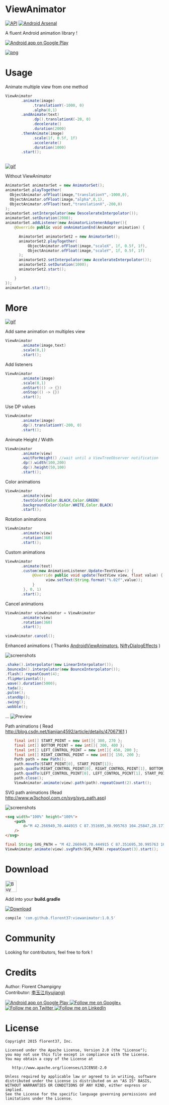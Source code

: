 ViewAnimator
=======

[![API](https://img.shields.io/badge/API-11%2B-green.svg)](https://github.com/florent37/ViewAnimator/tree/master)
[![Android Arsenal](https://img.shields.io/badge/Android%20Arsenal-ViewAnimator-brightgreen.svg?style=flat)](http://android-arsenal.com/details/1/2942)

A fluent Android animation library !


<a href="https://goo.gl/WXW8Dc">
  <img alt="Android app on Google Play" src="https://developer.android.com/images/brand/en_app_rgb_wo_45.png" />
</a>

[![png](https://raw.githubusercontent.com/florent37/ViewAnimator/master/montain_small.jpg)](https://github.com/florent37/ViewAnimator)

# Usage

Animate multiple view from one method

```java
ViewAnimator
       .animate(image)
            .translationY(-1000, 0)
            .alpha(0,1)
       .andAnimate(text)
            .dp().translationX(-20, 0)
            .decelerate()
            .duration(2000)
       .thenAnimate(image)
            .scale(1f, 0.5f, 1f)
            .accelerate()
            .duration(1000)
       .start();
       
```

[![gif](https://j.gifs.com/ERlBzW.gif)](https://youtu.be/ZHw8MfOM1Eg)

Without ViewAnimator

```java
AnimatorSet animatorSet = new AnimatorSet();
animatorSet.playTogether(
  ObjectAnimator.ofFloat(image,"translationY",-1000,0),
  ObjectAnimator.ofFloat(image,"alpha",0,1),
  ObjectAnimator.ofFloat(text,"translationX",-200,0)
);
animatorSet.setInterpolator(new DescelerateInterpolator());
animatorSet.setDuration(2000);
animatorSet.addListener(new AnimatorListenerAdapter(){
    @Override public void onAnimationEnd(Animator animation) {

      AnimatorSet animatorSet2 = new AnimatorSet();
      animatorSet2.playTogether(
          ObjectAnimator.ofFloat(image,"scaleX", 1f, 0.5f, 1f),
          ObjectAnimator.ofFloat(image,"scaleY", 1f, 0.5f, 1f)
      );
      animatorSet2.setInterpolator(new AccelerateInterpolator());
      animatorSet2.setDuration(1000);
      animatorSet2.start();

    }
});
animatorSet.start();
```

# More

[![gif](https://j.gifs.com/XD6R4V.gif)](https://youtu.be/Qlj40Y6ChSM)

Add same animation on multiples view
```java
ViewAnimator
       .animate(image,text)
       .scale(0,1)
       .start();
```

Add listeners
```java
ViewAnimator
       .animate(image)
       .scale(0,1)
       .onStart(() -> {})
       .onStop(() -> {})
       .start();

```

Use DP values
```java
ViewAnimator
       .animate(image)
       .dp().translationY(-200, 0)
       .start();
```

Animate Height / Width
```java
ViewAnimator
       .animate(view)
       .waitForHeight() //wait until a ViewTreeObserver notification
       .dp().width(100,200)
       .dp().height(50,100)
       .start();
```

Color animations
```java
ViewAnimator
       .animate(view)
       .textColor(Color.BLACK,Color.GREEN)
       .backgroundColor(Color.WHITE,Color.BLACK)
       .start();
```

Rotation animations
```java
ViewAnimator
       .animate(view)
       .rotation(360)
       .start();
```

Custom animations
```java
ViewAnimator
       .animate(text)
       .custom(new AnimationListener.Update<TextView>() {
            @Override public void update(TextView view, float value) {
                  view.setText(String.format("%.02f",value));
            }
        }, 0, 1)
       .start();
```

Cancel animations
```java
ViewAnimator viewAnimator = ViewAnimator
       .animate(view)
       .rotation(360)
       .start();

viewAnimator.cancel();
```

Enhanced animations ( Thanks [AndroidViewAnimators](https://github.com/daimajia/AndroidViewAnimators), [NiftyDialogEffects](https://github.com/sd6352051/NiftyDialogEffects) )   

![screenshots](/screenshots/enhanced.gif)

```java
.shake().interpolator(new LinearInterpolator());
.bounceIn().interpolator(new BounceInterpolator());
.flash().repeatCount(4);
.flipHorizontal();
.wave().duration(5000);
.tada();
.pulse();
.standUp();
.swing();
.wobble();
```
...
![Preview](/EnhancedAnimations.gif)

Path animations ( Read http://blog.csdn.net/tianjian4592/article/details/47067161 )   
```java
    final int[] START_POINT = new int[]{ 300, 270 };
    final int[] BOTTOM_POINT = new int[]{ 300, 400 };
    final int[] LEFT_CONTROL_POINT = new int[]{ 450, 200 };
    final int[] RIGHT_CONTROL_POINT = new int[]{ 150, 200 };
    Path path = new Path();
    path.moveTo(START_POINT[0], START_POINT[1]);
    path.quadTo(RIGHT_CONTROL_POINT[0], RIGHT_CONTROL_POINT[1], BOTTOM_POINT[0], BOTTOM_POINT[1]);
    path.quadTo(LEFT_CONTROL_POINT[0], LEFT_CONTROL_POINT[1], START_POINT[0], START_POINT[1]);
    path.close();
    ViewAnimator.animate(view).path(path).repeatCount(2).start();
```

SVG path animations (Read http://www.w3school.com.cn/svg/svg_path.asp)

![screenshots](/screenshots/svg_path.jpg)   

```html
<svg width="100%" height="100%">
    <path
        d="M 42.266949,70.444915 C 87.351695,30.995763 104.25847,28.177966 104.25847,28.177966 l 87.3517,36.631356 8.45339,14.088983 L 166.25,104.25847 50.720339,140.88983 c 0,0 -45.0847458,180.33898 -39.449153,194.42797 5.635594,14.08898 67.627119,183.15678 67.627119,183.15678 l 16.90678,81.7161 c 0,0 98.622885,19.72457 115.529665,22.54237 16.90678,2.8178 70.44491,-22.54237 78.8983,-33.81356 8.45339,-11.27118 76.08051,-107.07627 33.81356,-126.80085 -42.26695,-19.72457 -132.43644,-56.35593 -132.43644,-56.35593 0,0 -33.81356,-73.26271 -19.72458,-73.26271 14.08899,0 132.43644,73.26271 138.07204,33.81356 5.63559,-39.44915 19.72457,-169.0678 19.72457,-169.0678 0,0 28.17797,-25.36017 -28.17796,-19.72457 -56.35593,5.63559 -95.80509,11.27118 -95.80509,11.27118 l 42.26695,-87.35169 8.45339,-28.177968";
    />
</svg>
```
```java
final String SVG_PATH = "M 42.266949,70.444915 C 87.351695,30.995763 104.25847,28.177966 104.25847,28.177966 l 87.3517,36.631356 8.45339,14.088983 L 166.25,104.25847 50.720339,140.88983 c 0,0 -45.0847458,180.33898 -39.449153,194.42797 5.635594,14.08898 67.627119,183.15678 67.627119,183.15678 l 16.90678,81.7161 c 0,0 98.622885,19.72457 115.529665,22.54237 16.90678,2.8178 70.44491,-22.54237 78.8983,-33.81356 8.45339,-11.27118 76.08051,-107.07627 33.81356,-126.80085 -42.26695,-19.72457 -132.43644,-56.35593 -132.43644,-56.35593 0,0 -33.81356,-73.26271 -19.72458,-73.26271 14.08899,0 132.43644,73.26271 138.07204,33.81356 5.63559,-39.44915 19.72457,-169.0678 19.72457,-169.0678 0,0 28.17797,-25.36017 -28.17796,-19.72457 -56.35593,5.63559 -95.80509,11.27118 -95.80509,11.27118 l 42.26695,-87.35169 8.45339,-28.177968";
ViewAnimator.animate(view).svgPath(SVG_PATH).repeatCount(3).start();
```

# Download

<a href='https://ko-fi.com/A160LCC' target='_blank'><img height='36' style='border:0px;height:36px;' src='https://az743702.vo.msecnd.net/cdn/kofi1.png?v=0' border='0' alt='Buy Me a Coffee at ko-fi.com' /></a>

Add into your **build.gradle**

[![Download](https://api.bintray.com/packages/florent37/maven/ViewAnimator/images/download.svg)](https://bintray.com/florent37/maven/ViewAnimator/_latestVersion)

```groovy
compile 'com.github.florent37:viewanimator:1.0.5'
```

# Community

Looking for contributors, feel free to fork !

# Credits

Author: Florent Champigny   
Contributor: [李玉江(liyujiang)](https://github.com/gzu-liyujiang/ViewAnimator)   


<a href="https://goo.gl/WXW8Dc">
  <img alt="Android app on Google Play" src="https://developer.android.com/images/brand/en_app_rgb_wo_45.png" />
</a>

<a href="https://plus.google.com/+florentchampigny">
  <img alt="Follow me on Google+"
       src="https://raw.githubusercontent.com/florent37/DaVinci/master/mobile/src/main/res/drawable-hdpi/gplus.png" />
</a>
<a href="https://twitter.com/florent_champ">
  <img alt="Follow me on Twitter"
       src="https://raw.githubusercontent.com/florent37/DaVinci/master/mobile/src/main/res/drawable-hdpi/twitter.png" />
</a>
<a href="https://fr.linkedin.com/in/florentchampigny">
  <img alt="Follow me on LinkedIn"
       src="https://raw.githubusercontent.com/florent37/DaVinci/master/mobile/src/main/res/drawable-hdpi/linkedin.png" />
</a>

# License

    Copyright 2015 florent37, Inc.

    Licensed under the Apache License, Version 2.0 (the "License");
    you may not use this file except in compliance with the License.
    You may obtain a copy of the License at

       http://www.apache.org/licenses/LICENSE-2.0

    Unless required by applicable law or agreed to in writing, software
    distributed under the License is distributed on an "AS IS" BASIS,
    WITHOUT WARRANTIES OR CONDITIONS OF ANY KIND, either express or implied.
    See the License for the specific language governing permissions and
    limitations under the License.
